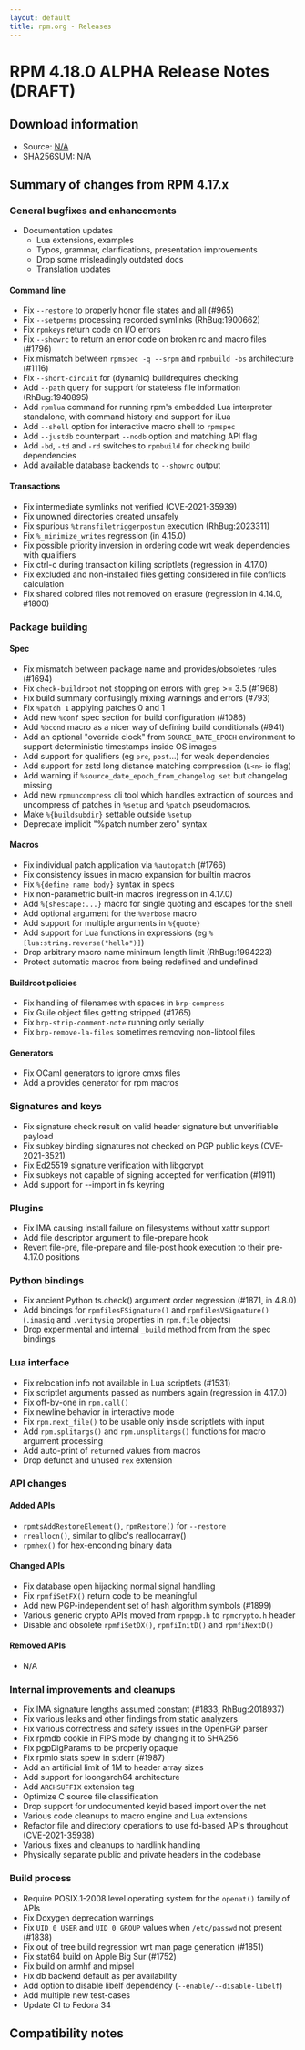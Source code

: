 ```yaml
---
layout: default
title: rpm.org - Releases
---
```


# RPM 4.18.0 ALPHA Release Notes (DRAFT)

## Download information
 * Source: [N/A](N/A)
 * SHA256SUM: N/A

## Summary of changes from RPM 4.17.x

### General bugfixes and enhancements
* Documentation updates
  * Lua extensions, examples
  * Typos, grammar, clarifications, presentation improvements
  * Drop some misleadingly outdated docs
  * Translation updates

#### Command line
* Fix `--restore` to properly honor file states and all (#965)
* Fix `--setperms` processing recorded symlinks (RhBug:1900662)
* Fix `rpmkeys` return code on I/O errors
* Fix `--showrc` to return an error code on broken rc and macro files (#1796)
* Fix mismatch between `rpmspec -q --srpm` and `rpmbuild -bs` architecture
  (#1116)
* Fix `--short-circuit` for (dynamic) buildrequires checking
* Add `--path` query for support for stateless file information (RhBug:1940895)
* Add `rpmlua` command for running rpm's embedded Lua interpreter standalone,
  with command history and support for iLua
* Add `--shell` option for interactive macro shell to `rpmspec`
* Add `--justdb` counterpart `--nodb` option and matching API flag
* Add `-bd`, `-td` and `-rd` switches to `rpmbuild` for checking build
  dependencies
* Add available database backends to `--showrc` output

#### Transactions
* Fix intermediate symlinks not verified (CVE-2021-35939)
* Fix unowned directories created unsafely
* Fix spurious `%transfiletriggerpostun` execution (RhBug:2023311)
* Fix `%_minimize_writes` regression (in 4.15.0)
* Fix possible priority inversion in ordering code wrt weak dependencies
  with qualifiers
* Fix ctrl-c during transaction killing scriptlets (regression in 4.17.0)
* Fix excluded and non-installed files getting considered in file conflicts
  calculation
* Fix shared colored files not removed on erasure (regression in 4.14.0, #1800)

### Package building

#### Spec
* Fix mismatch between package name and provides/obsoletes rules (#1694)
* Fix `check-buildroot` not stopping on errors with `grep` >= 3.5 (#1968)
* Fix build summary confusingly mixing warnings and errors (#793)
* Fix `%patch 1` applying patches 0 and 1
* Add new `%conf` spec section for build configuration (#1086)
* Add `%bcond` macro as a nicer way of defining build conditionals (#941)
* Add an optional "override clock" from `SOURCE_DATE_EPOCH` environment
  to support deterministic timestamps inside OS images
* Add support for qualifiers (eg `pre`, `post`...) for weak dependencies
* Add support for zstd long distance matching compression (`L<n>` io flag)
* Add warning if `%source_date_epoch_from_changelog set` but changelog missing
* Add new `rpmuncompress` cli tool which handles extraction of sources and
  uncompress of patches in `%setup` and `%patch` pseudomacros.
* Make `%{buildsubdir}` settable outside `%setup`
* Deprecate implicit "%patch number zero" syntax

#### Macros
* Fix individual patch application via `%autopatch` (#1766)
* Fix consistency issues in macro expansion for builtin macros
* Fix `%{define name body}` syntax in specs
* Fix non-parametric built-in macros (regression in 4.17.0)
* Add `%{shescape:...}` macro for single quoting and escapes for the shell
* Add optional argument for the `%verbose` macro
* Add support for multiple arguments in `%{quote}`
* Add support for Lua functions in expressions (eg
  `%[lua:string.reverse("hello")]`)
* Drop arbitrary macro name minimum length limit (RhBug:1994223)
* Protect automatic macros from being redefined and undefined

#### Buildroot policies
* Fix handling of filenames with spaces in `brp-compress`
* Fix Guile object files getting stripped (#1765)
* Fix `brp-strip-comment-note` running only serially
* Fix `brp-remove-la-files` sometimes removing non-libtool files

#### Generators
* Fix OCaml generators to ignore cmxs files
* Add a provides generator for rpm macros

### Signatures and keys
* Fix signature check result on valid header signature but unverifiable payload
* Fix subkey binding signatures not checked on PGP public keys (CVE-2021-3521)
* Fix Ed25519 signature verification with libgcrypt
* Fix subkeys not capable of signing accepted for verification (#1911)
* Add support for --import in fs keyring

### Plugins
* Fix IMA causing install failure on filesystems without xattr support
* Add file descriptor argument to file-prepare hook
* Revert file-pre, file-prepare and file-post hook execution to their
  pre-4.17.0 positions

### Python bindings
* Fix ancient Python ts.check() argument order regression (#1871, in 4.8.0)
* Add bindings for `rpmfilesFSignature()` and `rpmfilesVSignature()`
  (`.imasig` and `.veritysig` properties in `rpm.file` objects)
* Drop experimental and internal `_build` method from from the spec bindings

### Lua interface
* Fix relocation info not available in Lua scriptlets (#1531)
* Fix scriptlet arguments passed as numbers again (regression in 4.17.0)
* Fix off-by-one in `rpm.call()`
* Fix newline behavior in interactive mode
* Fix `rpm.next_file()` to be usable only inside scriptlets with input
* Add `rpm.splitargs()` and `rpm.unsplitargs()` functions for macro argument
  processing
* Add auto-print of `return`ed values from macros
* Drop defunct and unused `rex` extension

### API changes

#### Added APIs
* `rpmtsAddRestoreElement()`, `rpmRestore()` for `--restore`
* `rreallocn()`, similar to glibc's reallocarray()
* `rpmhex()` for hex-enconding binary data

#### Changed APIs
* Fix database open hijacking normal signal handling
* Fix `rpmfiSetFX()` return code to be meaningful
* Add new PGP-independent set of hash algorithm symbols (#1899)
* Various generic crypto APIs moved from `rpmpgp.h` to `rpmcrypto.h` header
* Disable and obsolete `rpmfiSetDX()`, `rpmfiInitD()` and `rpmfiNextD()`

#### Removed APIs
* N/A

### Internal improvements and cleanups
* Fix IMA signature lengths assumed constant (#1833, RhBug:2018937)
* Fix various leaks and other findings from static analyzers
* Fix various correctness and safety issues in the OpenPGP parser
* Fix rpmdb cookie in FIPS mode by changing it to SHA256
* Fix pgpDigParams to be properly opaque
* Fix rpmio stats spew in stderr (#1987)
* Add an artificial limit of 1M to header array sizes
* Add support for loongarch64 architecture
* Add `ARCHSUFFIX` extension tag
* Optimize C source file classification
* Drop support for undocumented keyid based import over the net
* Various code cleanups to macro engine and Lua extensions
* Refactor file and directory operations to use fd-based APIs throughout
  (CVE-2021-35938)
* Various fixes and cleanups to hardlink handling
* Physically separate public and private headers in the codebase

### Build process
* Require POSIX.1-2008 level operating system for the `openat()` family
  of APIs
* Fix Doxygen deprecation warnings
* Fix `UID_0_USER` and `UID_0_GROUP` values when `/etc/passwd` not present
  (#1838)
* Fix out of tree build regression wrt man page generation (#1851)
* Fix stat64 build on Apple Big Sur (#1752)
* Fix build on armhf and mipsel
* Fix db backend default as per availability
* Add option to disable libelf dependency (`--enable/--disable-libelf`)
* Add multiple new test-cases
* Update CI to Fedora 34

## Compatibility notes
